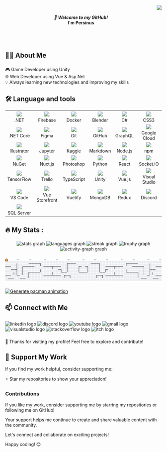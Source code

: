 <img align="right" height="120" src="https://i.pinimg.com/736x/12/78/03/1278039c9a4b6f833ec87cc97287a11c.jpg"  />



<br>

<p align="center" >
  <strong><em>👋 Welcome to my GitHub!</em></strong><br>
  <strong>I'm Persinus</strong>
</p>

<br>

<br clear="both">




<h2 align="left">👩‍💻  About Me</h2>

###

<p align="left">🎮 Game Developer using Unity<br>🌐 Web Developer using Vue & Asp.Net<br>💡 Always learning new technologies and improving my skills</p>

###

<h2 align="left">🛠 Language and tools</h2>

<table align="center">
  <tr>
    <td align="center"><img src="https://cdn.jsdelivr.net/gh/devicons/devicon/icons/dot-net/dot-net-plain-wordmark.svg" height="40"/><br/>.NET</td>
    <td align="center"><img src="https://cdn.jsdelivr.net/gh/devicons/devicon/icons/firebase/firebase-plain-wordmark.svg" height="40"/><br/>Firebase</td>
    <td align="center"><img src="https://cdn.jsdelivr.net/gh/devicons/devicon/icons/docker/docker-original.svg" height="40"/><br/>Docker</td>
    <td align="center"><img src="https://cdn.jsdelivr.net/gh/devicons/devicon/icons/blender/blender-original.svg" height="40"/><br/>Blender</td>
    <td align="center"><img src="https://cdn.jsdelivr.net/gh/devicons/devicon/icons/csharp/csharp-original.svg" height="40"/><br/>C#</td>
    <td align="center"><img src="https://cdn.jsdelivr.net/gh/devicons/devicon/icons/css3/css3-original.svg" height="40"/><br/>CSS3</td>
  </tr>
  <tr>
    <td align="center"><img src="https://cdn.jsdelivr.net/gh/devicons/devicon/icons/dotnetcore/dotnetcore-original.svg" height="40"/><br/>.NET Core</td>
    <td align="center"><img src="https://cdn.jsdelivr.net/gh/devicons/devicon/icons/figma/figma-original.svg" height="40"/><br/>Figma</td>
    <td align="center"><img src="https://cdn.jsdelivr.net/gh/devicons/devicon/icons/git/git-original.svg" height="40"/><br/>Git</td>
    <td align="center"><img src="https://cdn.jsdelivr.net/gh/devicons/devicon/icons/github/github-original.svg" height="40"/><br/>GitHub</td>
    <td align="center"><img src="https://cdn.jsdelivr.net/gh/devicons/devicon/icons/graphql/graphql-plain.svg" height="40"/><br/>GraphQL</td>
    <td align="center"><img src="https://cdn.jsdelivr.net/gh/devicons/devicon/icons/googlecloud/googlecloud-original.svg" height="40"/><br/>Google Cloud</td>
  </tr>
  <tr>
    <td align="center"><img src="https://cdn.jsdelivr.net/gh/devicons/devicon/icons/illustrator/illustrator-plain.svg" height="40"/><br/>Illustrator</td>
    <td align="center"><img src="https://cdn.jsdelivr.net/gh/devicons/devicon/icons/jupyter/jupyter-original.svg" height="40"/><br/>Jupyter</td>
    <td align="center"><img src="https://cdn.jsdelivr.net/gh/devicons/devicon/icons/kaggle/kaggle-original.svg" height="40"/><br/>Kaggle</td>
    <td align="center"><img src="https://cdn.jsdelivr.net/gh/devicons/devicon/icons/markdown/markdown-original.svg" height="40"/><br/>Markdown</td>
    <td align="center"><img src="https://cdn.jsdelivr.net/gh/devicons/devicon/icons/nodejs/nodejs-original.svg" height="40"/><br/>Node.js</td>
    <td align="center"><img src="https://cdn.jsdelivr.net/gh/devicons/devicon/icons/npm/npm-original-wordmark.svg" height="40"/><br/>npm</td>
  </tr>
  <tr>
    <td align="center"><img src="https://cdn.jsdelivr.net/gh/devicons/devicon/icons/nuget/nuget-original.svg" height="40"/><br/>NuGet</td>
    <td align="center"><img src="https://cdn.jsdelivr.net/gh/devicons/devicon/icons/nuxtjs/nuxtjs-original.svg" height="40"/><br/>Nuxt.js</td>
    <td align="center"><img src="https://cdn.jsdelivr.net/gh/devicons/devicon/icons/photoshop/photoshop-plain.svg" height="40"/><br/>Photoshop</td>
    <td align="center"><img src="https://cdn.jsdelivr.net/gh/devicons/devicon/icons/python/python-original.svg" height="40"/><br/>Python</td>
    <td align="center"><img src="https://cdn.jsdelivr.net/gh/devicons/devicon/icons/react/react-original.svg" height="40"/><br/>React</td>
    <td align="center"><img src="https://cdn.jsdelivr.net/gh/devicons/devicon/icons/socketio/socketio-original.svg" height="40"/><br/>Socket.IO</td>
  </tr>
  <tr>
    <td align="center"><img src="https://cdn.jsdelivr.net/gh/devicons/devicon/icons/tensorflow/tensorflow-original.svg" height="40"/><br/>TensorFlow</td>
    <td align="center"><img src="https://cdn.jsdelivr.net/gh/devicons/devicon/icons/trello/trello-plain.svg" height="40"/><br/>Trello</td>
    <td align="center"><img src="https://cdn.jsdelivr.net/gh/devicons/devicon/icons/typescript/typescript-original.svg" height="40"/><br/>TypeScript</td>
    <td align="center"><img src="https://cdn.jsdelivr.net/gh/devicons/devicon/icons/unity/unity-original.svg" height="40"/><br/>Unity</td>
    <td align="center"><img src="https://cdn.jsdelivr.net/gh/devicons/devicon/icons/vuejs/vuejs-original.svg" height="40"/><br/>Vue.js</td>
    <td align="center"><img src="https://cdn.jsdelivr.net/gh/devicons/devicon/icons/visualstudio/visualstudio-plain.svg" height="40"/><br/>Visual Studio</td>
  </tr>
  <tr>
    <td align="center"><img src="https://cdn.jsdelivr.net/gh/devicons/devicon/icons/vscode/vscode-original.svg" height="40"/><br/>VS Code</td>
    <td align="center"><img src="https://cdn.jsdelivr.net/gh/devicons/devicon/icons/vuestorefront/vuestorefront-original.svg" height="40"/><br/>Vue Storefront</td>
    <td align="center"><img src="https://cdn.jsdelivr.net/gh/devicons/devicon/icons/vuetify/vuetify-original.svg" height="40"/><br/>Vuetify</td>
    <td align="center"><img src="https://skillicons.dev/icons?i=mongodb" height="40"/><br/>MongoDB</td>
    <td align="center"><img src="https://skillicons.dev/icons?i=redux" height="40"/><br/>Redux</td>
    <td align="center"><img src="https://cdn.simpleicons.org/discord/5865F2" height="40"/><br/>Discord</td>
  </tr>
  <tr>
    <td align="center"><img src="https://cdn.jsdelivr.net/gh/devicons/devicon/icons/microsoftsqlserver/microsoftsqlserver-plain.svg" height="40"/><br/>SQL Server</td>
  </tr>
</table>


<h2 align="left">🔥   My Stats :</h2>

###

<div align="center">
  <img src="https://github-readme-stats.vercel.app/api?username=Persinus&hide_title=false&hide_rank=false&show_icons=true&include_all_commits=false&count_private=true&disable_animations=false&theme=dracula&locale=en&hide_border=false&order=1" height="150" alt="stats graph"  />
  <img src="https://github-readme-stats.vercel.app/api/top-langs?username=Persinus&locale=en&hide_title=false&layout=compact&card_width=320&langs_count=8&theme=dracula&hide_border=false&order=2" height="150" alt="languages graph"  />
  <img src="https://streak-stats.demolab.com?user=Persinus&locale=en&mode=daily&theme=dracula&hide_border=false&border_radius=15&order=3" height="150" alt="streak graph"  />
  <img src="https://github-profile-trophy.vercel.app?username=Persinus&theme=dracula&column=-1&row=1&margin-w=8&margin-h=8&no-bg=false&no-frame=false&order=4" height="150" alt="trophy graph"  />
  <img src="https://github-readme-activity-graph.vercel.app/graph?username=Persinus&radius=16&theme=dracula&area=true&order=5&hide_title=false&hide_border=false" height="300" alt="activity-graph graph"  />
</div>

###

<picture>
  <source media="(prefers-color-scheme: dark)" srcset="https://raw.githubusercontent.com/Persinus/Persinus/output/pacman-contribution-graph-dark.svg">
  <source media="(prefers-color-scheme: light)" srcset="https://raw.githubusercontent.com/Persinus/Persinus/output/pacman-contribution-graph.svg">
  <img alt="pacman contribution graph" src="https://raw.githubusercontent.com/Persinus/Persinus/output/pacman-contribution-graph.svg">
</picture>

[![Generate pacman animation](https://github.com/Persinus/Persinus/actions/workflows/pacman.yml/badge.svg)](https://github.com/Persinus/Persinus/actions/workflows/pacman.yml)
###


###

<h2 align="left">📫 Connect with Me</h2>

###


<div align="left">
  <img src="https://raw.githubusercontent.com/maurodesouza/profile-readme-generator/master/src/assets/icons/social/linkedin/default.svg" width="52" height="40" alt="linkedin logo"  />
  <img src="https://raw.githubusercontent.com/maurodesouza/profile-readme-generator/master/src/assets/icons/social/discord/default.svg" width="52" height="40" alt="discord logo"  />
  <img src="https://raw.githubusercontent.com/maurodesouza/profile-readme-generator/master/src/assets/icons/social/youtube/default.svg" width="52" height="40" alt="youtube logo"  />
  <img src="https://raw.githubusercontent.com/maurodesouza/profile-readme-generator/master/src/assets/icons/social/gmail/default.svg" width="52" height="40" alt="gmail logo"  />
  <img src="https://raw.githubusercontent.com/maurodesouza/profile-readme-generator/master/src/assets/icons/social/visualstudio/default.svg" width="52" height="40" alt="visualstudio logo"  />
  <img src="https://raw.githubusercontent.com/maurodesouza/profile-readme-generator/master/src/assets/icons/social/stackoverflow/default.svg" width="52" height="40" alt="stackoverflow logo"  />
  <img src="https://raw.githubusercontent.com/maurodesouza/profile-readme-generator/master/src/assets/icons/social/itch/default.svg" width="52" height="40" alt="itch logo"  />
</div>

###

<p align="left">🚀 Thanks for visiting my profile! Feel free to explore and contribute!</p>

###
<h2 align="left">💖 Support My Work</h2>

<p align="left">If you find my work helpful, consider supporting me:</p>
<p align="left">⭐ Star my repositories to show your appreciation!</p>


### Contributions

<p align="left">If you like my work, consider supporting me by starring my repositories or following me on GitHub!</p>

<p align="left">Your support helps me continue to create and share valuable content with the community.</p>

<p align="left">Let's connect and collaborate on exciting projects!</p>

<p align="left">Happy coding! 😊</p>
